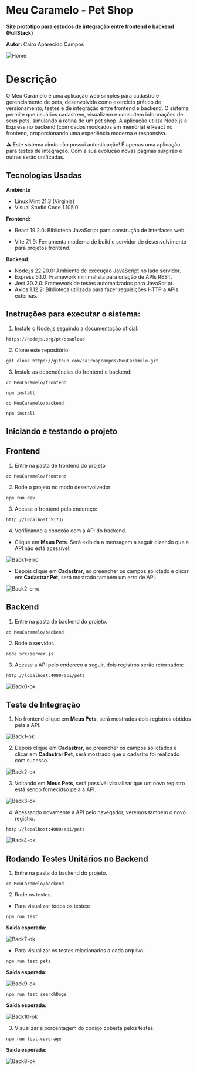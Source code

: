 # Meu Caramelo - Pet Shop

**Site protótipo para estudos de integração entre frontend e backend (FullStack)**

**Autor:** Cairo Aparecido Campos

![Home](/docs/home.png)

# Descrição

O Meu Caramelo é uma aplicação web simples para cadastro e gerenciamento de pets, desenvolvida como exercício prático de versionamento, testes e de integração entre frontend e backend. O sistema permite que usuários cadastrem, visualizem e consultem informações de seus pets, simulando a rotina de um pet shop. A aplicação utiliza Node.js e Express no backend (com dados mockados em memória) e React no frontend, proporcionando uma experiência moderna e responsiva.

:warning: Este sistema ainda não possui autenticação! É apenas uma aplicação para testes de integração. Com a sua evolução novas páginas surgirão e outras serão unificadas.

## Tecnologias Usadas

**Ambiente**

- Linux Mint 21.3 (Virginia)
- Visual Studio Code 1.105.0

**Frontend:**

- React 19.2.0: Biblioteca JavaScript para construção de interfaces web.

- Vite 7.1.9: Ferramenta moderna de build e servidor de desenvolvimento para projetos frontend.

**Backend:**

- Node.js 22.20.0: Ambiente de execução JavaScript no lado servidor.
- Express 5.1.0: Framework minimalista para criação de APIs REST.
- Jest 30.2.0: Framework de testes automatizados para JavaScript.
- Axios 1.12.2: Biblioteca utilizada para fazer requisições HTTP a APIs externas.

## Instruções para executar o sistema:

1. Instale o Node.js seguindo a documentação oficial:

```
https://nodejs.org/pt/download
```

2. Clone este repositório:

```
git clone https://github.com/cairoapcampos/MeuCaramelo.git
```

3. Instale as dependências do frontend e backend:

```
cd MeuCaramelo/frontend
```

```
npm install
```

```
cd MeuCaramelo/backend
```

```
npm install
```

## Iniciando e testando o projeto

## Frontend

1. Entre na pasta de frontend do projeto

```
cd MeuCaramelo/frontend
```

2. Rode o projeto no modo desenvolvedor:

```
npm run dev
```

3. Acesse o frontend pelo endereço:

```
http://localhost:5173/
```

4. Verificando a conexão com a API do backend.

- Clique em **Meus Pets**. Será exibida a mensagem a seguir dizendo que a API não está acessível.

![Back1-erro](/docs/back1_erro.png)

- Depois clique em **Cadastrar**, ao preencher os campos solictado e clicar em **Cadastrar Pet**, será mostrado também um erro de API.

![Back2-erro](/docs/back2_erro.png)

## Backend

1. Entre na pasta de backend do projeto.

```
cd MeuCaramelo/backend
```

2. Rode o servidor.

```
node src/server.js
```

3. Acesse a API pelo endereço a seguir, dois registros serão retornados:

```
http://localhost:4000/api/pets
```

![Back0-ok](/docs/back0_ok.png)

## Teste de Integração

1. No frontend clique em **Meus Pets**, será mostrados dois registros obtidos pela a API.

![Back1-ok](/docs/back1_ok.png)

2. Depois clique em **Cadastrar**, ao preencher os campos solictados e clicar em **Cadastrar Pet**, será mostrado que o cadastro foi realizado com sucesso.

![Back2-ok](/docs/back2_ok.png)

3. Voltando em **Meus Pets**, será possivél visualizar que um novo registro está sendo fornecidso pela a API.

![Back3-ok](/docs/back3_ok.png)

4. Acessando novamente a API pelo navegador, veremos também o novo registro.

```
http://localhost:4000/api/pets
```

![Back4-ok](/docs/back4_ok.png)

## Rodando Testes Unitários no Backend

1. Entre na pasta do backend do projeto.

```
cd MeuCaramelo/backend
```

2. Rode os testes.

- Para visualizar todos os testes:

```
npm run test
```

**Saída esperada:**

![Back7-ok](/docs/back7_ok.png)

- Para visualizar os testes relacionados a cada arquivo:

```
npm run test pets
```

**Saída esperada:**

![Back9-ok](/docs/back9_ok.png)

```
npm run test searchDogs
```

**Saída esperada:**

![Back10-ok](/docs/back10_ok.png)

3. Visualizar a porcentagem do código coberta pelos testes.

```
npm run test:coverage
```

**Saída esperada:**

![Back8-ok](/docs/back8_ok.png)
